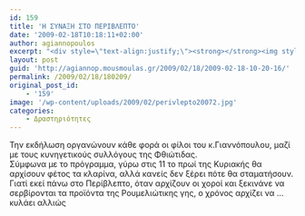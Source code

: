 ```yaml
---
id: 159
title: 'Η ΣΥΝΑΞΗ ΣΤΟ ΠΕΡIΒΛΕΠΤΟ'
date: '2009-02-18T10:18:11+02:00'
author: agiannopoulos
excerpt: "<div style=\"text-align:justify;\"><strong></strong><img style=\"float:left;\" alt=\"perivlepto2007\" src=\"/wp-content/uploads/2009/02/perivlepto20072.jpg\" width=\"180\" height=\"104\" />Κόσμος και ντουνιάς από όλη τη Ρούμελη (και όχι μόνο από αυτήν) θα συναντηθούν και αυτή την Κυριακή25 Φεβρουαρίου στο Περίβλεπτο της Δυτικής Φθιώτιδας, όπου ο υφυπουργος Υγείας Αθ.Γιαννόπουλος έχειεδώ και χρόνια μετατρέψει ένα υπαίθριο κυνηγετικό γλέντι, σε μια.. θεσμική γιορτή με κατακτημένη θέση στο κυνηγετικό εορτολόγιο.<br /><br />Κυνηγός και ο ίδιος ο κ. Γιαννόπουλος γνωρίζει καλά να συντονίζεται με την ψυχή, τις επιθυμίες και τα «θέλω» ενός ολόκληρου κόσμου, που επί 9 συναπτά χρόνια συγκεντρώνεται στο Περίβλεπτο για να χορέψει, να πιει και να γλεντήσει με θεα το χιονισμένο Βελούχι.<br />\n"
layout: post
guid: 'http://agiannop.mousmoulas.gr/2009/02/18/2009-02-18-10-20-16/'
permalink: /2009/02/18/180209/
original_post_id:
    - '159'
image: '/wp-content/uploads/2009/02/perivlepto20072.jpg'
categories:
    - Δραστηριότητες
---
```


Την εκδήλωση οργανώνουν κάθε φορά οι φίλοι του κ.Γιαννόπουλου, μαζί με τους κυνηγετικούς συλλόγους της Φθιώτιδας.  
Σύμφωνα με το πρόγραμμα, γύρω στις 11 το πρωί της Κυριακής θα αρχίσουν φέτος τα κλαρίνα, αλλά κανείς δεν ξέρει πότε θα σταματήσουν. Γιατί εκεί πάνω στο Περίβλεπτο, όταν αρχίζουν οι χοροί και ξεκινάνε να σερβίρονται τα προϊόντα της Ρουμελιώτικης γης, ο χρόνος αρχίζει να …κυλάει αλλιώς